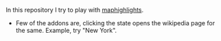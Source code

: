 In this repository I try to play with [maphighlights](https://projects.davidlynch.org/maphilight/docs/).

- Few of the addons are, clicking the state opens the wikipedia page for the same. Example, try "New York".
